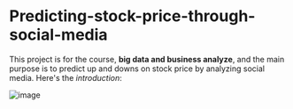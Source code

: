 # Predicting-stock-price-through-social-media

This project is for the course, **big data and business analyze**, and the main purpose is to predict up and downs on stock price by analyzing social media.
Here's the *introduction*:

![image](https://user-images.githubusercontent.com/51256347/123134246-2ca8db00-d483-11eb-89d9-982863819035.png)



